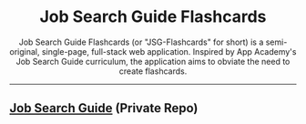 <h1 align="center"><strong>Job Search Guide Flashcards</strong></h1>

<center>Job Search Guide Flashcards (or "JSG-Flashcards" for short) is a semi-original, single-page, full-stack web application. Inspired by App Academy's Job Search Guide curriculum, the application aims to obviate the need to create flashcards.</center>

---

## [Job Search Guide](https://github.com/appacademy/job-search-guide) (Private Repo)
